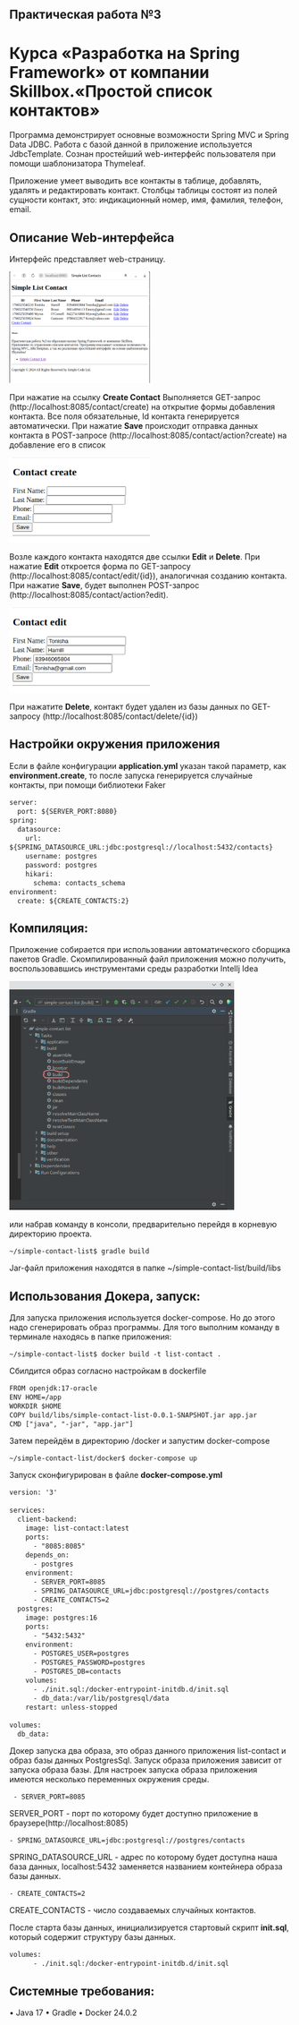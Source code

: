 ## Практическая работа №3
# Курса «Разработка на Spring Framework» от компании Skillbox.«Простой список контактов»

Программа демонстрирует основные возможности Spring MVC и Spring Data JDBC. Работа с базой данной в приложение используется JdbcTemplate.
Сознан простейший web-интерфейс пользователя при помощи шаблонизатора Thymeleaf.  

Приложение умеет выводить все контакты в таблице, добавлять, удалять и редактировать контакт.
Столбцы таблицы состоят из полей сущности контакт, это: индикационный номер, имя, фамилия, телефон, email.

## Описание Web-интерфейса

Интерфейс представляет web-страницу.

<img src="./readme_img/simple-list-contact.png" width="50%"/>

При нажатие на ссылку __Create Contact__ Выполняется GET-запрос (http://localhost:8085/contact/create) на открытие формы добавления контакта. 
Все поля обязательные, Id контакта генерируется автоматически. 
При нажатие __Save__ происходит отправка данных контакта в POST-запросе (http://localhost:8085/contact/action?create) на добавление его в список

<img src="./readme_img/create_contact.png" width="50%"/>

Возле каждого контакта находятся две ссылки __Edit__ и __Delete__. При нажатие __Edit__ откроется форма по GET-запросу (http://localhost:8085/contact/edit/{id}), аналогичная созданию контакта.
При нажатие __Save__, будет выполнен POST-запрос (http://localhost:8085/contact/action?edit).

<img src="./readme_img/edit_contact.png" width="50%"/>

При нажатите __Delete__, контакт будет удален из базы данных по GET-запросу (http://localhost:8085/contact/delete/{id})

## Настройки окружения приложения 
Если в файле конфигурации __application.yml__ указан такой параметр, как __environment.create__, то после запуска генерируется случайные контакты, при помощи библиотеки Faker 

````
server:
  port: ${SERVER_PORT:8080}
spring:
  datasource:
    url: ${SPRING_DATASOURCE_URL:jdbc:postgresql://localhost:5432/contacts}
    username: postgres
    password: postgres
    hikari:
      schema: contacts_schema
environment:
  create: ${CREATE_CONTACTS:2}
````

## Компиляция:
Приложение собирается при использовании автоматического сборщика пакетов Gradle. Скомпилированный файл приложения можно получить, воспользовавшись инструментами среды разработки IntelIj Idea 

<img src="./readme_img/gradle_build.png" width="80%"/>

или набрав команду в консоли, предварительно перейдя в корневую директорию проекта.
````shell
~/simple-contact-list$ gradle build
````
Jar-файл приложения находятся в папке ~/simple-contact-list/build/libs

## Использования Докера, запуск:

Для запуска приложения используется docker-compose. Но до этого надо сгенерировать образ программы.
Для того выполним команду в терминале находясь в папке приложения:

````shell
~/simple-contact-list$ docker build -t list-contact .
````
Сбилдится образ согласно настройкам в dockerfile

````
FROM openjdk:17-oracle
ENV HOME=/app
WORKDIR $HOME
COPY build/libs/simple-contact-list-0.0.1-SNAPSHOT.jar app.jar
CMD ["java", "-jar", "app.jar"]
````

Затем перейдём в директорию /docker и запустим docker-compose

````shell
~/simple-contact-list/docker$ docker-compose up
````
Запуск сконфигурирован в файле __docker-compose.yml__

````
version: '3'

services:
  client-backend:
    image: list-contact:latest
    ports:
      - "8085:8085"
    depends_on:
      - postgres
    environment:
      - SERVER_PORT=8085
      - SPRING_DATASOURCE_URL=jdbc:postgresql://postgres/contacts
      - CREATE_CONTACTS=2
  postgres:
    image: postgres:16
    ports:
      - "5432:5432"
    environment:
      - POSTGRES_USER=postgres
      - POSTGRES_PASSWORD=postgres
      - POSTGRES_DB=contacts
    volumes:
      - ./init.sql:/docker-entrypoint-initdb.d/init.sql
      - db_data:/var/lib/postgresql/data
    restart: unless-stopped

volumes:
  db_data:
````
Докер запуска два образа, это образ данного приложения list-contact и образ базы данных PostgresSql.
Запуск образа приложения зависит от запуска образа базы.
Для настроек запуска образа приложения имеются несколько переменных окружения среды.
```
 - SERVER_PORT=8085
```
SERVER_PORT - порт по которому будет доступно приложение в браузере(http://localhost:8085)
````
- SPRING_DATASOURCE_URL=jdbc:postgresql://postgres/contacts
````
SPRING_DATASOURCE_URL - адрес по которому будет доступна наша база данных, localhost:5432 заменяется названием контейнера образа базы данных.
 ```
 - CREATE_CONTACTS=2
 ```
CREATE_CONTACTS - число создаваемых случайных контактов.

После старта базы данных, инициализируется стартовый скрипт __init.sql__, который содержит структуру базы данных. 
```
volumes:
      - ./init.sql:/docker-entrypoint-initdb.d/init.sql
```

## Системные требования:
• Java 17
• Gradle
• Docker 24.0.2